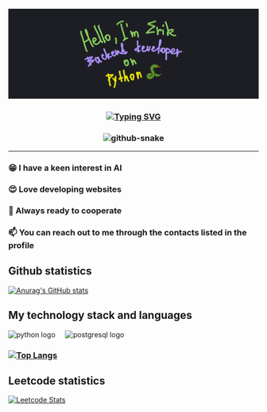 ![Header](https://github.com/Fiufew/Fiufew/blob/main/assets/picture_my_header.png)

<h3 align="center"><a href="https://git.io/typing-svg"><img src="https://readme-typing-svg.herokuapp.com?font=Fira+Code&pause=2000&color=F7D95D&width=600&lines=%22Programming+is+the+art+of+creating+future+today%22" alt="Typing SVG" /></a></h3>
<h3 align="center">
  <picture>
    <source
      media="(prefers-color-scheme: dark)"
      srcset="https://github.com/Fiufew/Fiufew/blob/output/github-contribution-grid-snake-dark.svg"
    />
    <img alt="github-snake" src="github-snake.svg"/>
  </picture>
</h3>

---

### 😁 I have a keen interest in AI

### 😍 Love developing websites

### 🫡 Always ready to cooperate

### 📫 You can reach out to me through the contacts listed in the profile

## Github statistics
[![Anurag's GitHub stats](https://github-readme-stats.vercel.app/api?username=Fiufew)](https://github.com/anuraghazra/github-readme-stats)

## My technology stack and languages
<div align="left">
  <img src="https://skillicons.dev/icons?i=py" height="40" alt="python logo"  />
  <img width="12" />
  <img src="https://skillicons.dev/icons?i=postgres" height="40" alt="postgresql logo"  />
</div>

### [![Top Langs](https://github-readme-stats.vercel.app/api/top-langs/?username=Fiufew&layout=compact)](https://github.com/anuraghazra/github-readme-stats)

## Leetcode statistics
[![Leetcode Stats](https://leetcard.jacoblin.cool/Fiufew?border=0&radius=20)](https://leetcode.com/Fiufew)
